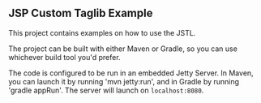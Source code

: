 ## JSP Custom Taglib Example

This project contains examples on how to use the JSTL. 

The project can be built with either Maven or Gradle, so you can use whichever build tool you'd prefer.

The code is configured to be run in an embedded Jetty Server. In Maven, you can launch it by running 'mvn jetty:run', and in Gradle by running 'gradle appRun'. The server will launch on `localhost:8080`.

